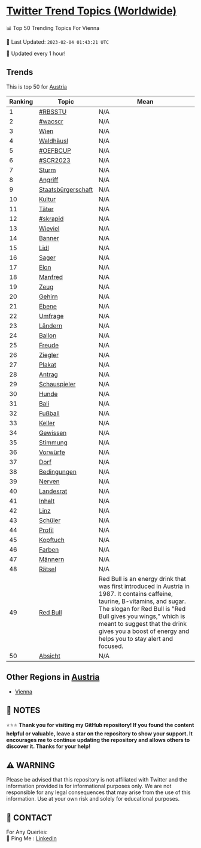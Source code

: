[Twitter Trend Topics (Worldwide)](https://github.com/ErcinDedeoglu/Twitter-Trend-Topics)
==========


📊 Top 50 Trending Topics For Vienna

📆 Last Updated: `2023-02-04 01:43:21 UTC`

🔧 Updated every 1 hour!


## Trends

This is top 50 for [Austria](</Austria>)

| Ranking | Topic | Mean |
| ------- | ------------ | ------------ |
| 1 | [#RBSSTU](http://twitter.com/search?q=%23RBSSTU) | N/A |
| 2 | [#wacscr](http://twitter.com/search?q=%23wacscr) | N/A |
| 3 | [Wien](http://twitter.com/search?q=Wien) | N/A |
| 4 | [Waldhäusl](http://twitter.com/search?q=Waldh%c3%a4usl) | N/A |
| 5 | [#OEFBCUP](http://twitter.com/search?q=%23OEFBCUP) | N/A |
| 6 | [#SCR2023](http://twitter.com/search?q=%23SCR2023) | N/A |
| 7 | [Sturm](http://twitter.com/search?q=Sturm) | N/A |
| 8 | [Angriff](http://twitter.com/search?q=Angriff) | N/A |
| 9 | [Staatsbürgerschaft](http://twitter.com/search?q=Staatsb%c3%bcrgerschaft) | N/A |
| 10 | [Kultur](http://twitter.com/search?q=Kultur) | N/A |
| 11 | [Täter](http://twitter.com/search?q=T%c3%a4ter) | N/A |
| 12 | [#skrapid](http://twitter.com/search?q=%23skrapid) | N/A |
| 13 | [Wieviel](http://twitter.com/search?q=Wieviel) | N/A |
| 14 | [Banner](http://twitter.com/search?q=Banner) | N/A |
| 15 | [Lidl](http://twitter.com/search?q=Lidl) | N/A |
| 16 | [Sager](http://twitter.com/search?q=Sager) | N/A |
| 17 | [Elon](http://twitter.com/search?q=Elon) | N/A |
| 18 | [Manfred](http://twitter.com/search?q=Manfred) | N/A |
| 19 | [Zeug](http://twitter.com/search?q=Zeug) | N/A |
| 20 | [Gehirn](http://twitter.com/search?q=Gehirn) | N/A |
| 21 | [Ebene](http://twitter.com/search?q=Ebene) | N/A |
| 22 | [Umfrage](http://twitter.com/search?q=Umfrage) | N/A |
| 23 | [Ländern](http://twitter.com/search?q=L%c3%a4ndern) | N/A |
| 24 | [Ballon](http://twitter.com/search?q=Ballon) | N/A |
| 25 | [Freude](http://twitter.com/search?q=Freude) | N/A |
| 26 | [Ziegler](http://twitter.com/search?q=Ziegler) | N/A |
| 27 | [Plakat](http://twitter.com/search?q=Plakat) | N/A |
| 28 | [Antrag](http://twitter.com/search?q=Antrag) | N/A |
| 29 | [Schauspieler](http://twitter.com/search?q=Schauspieler) | N/A |
| 30 | [Hunde](http://twitter.com/search?q=Hunde) | N/A |
| 31 | [Bali](http://twitter.com/search?q=Bali) | N/A |
| 32 | [Fußball](http://twitter.com/search?q=Fu%c3%9fball) | N/A |
| 33 | [Keller](http://twitter.com/search?q=Keller) | N/A |
| 34 | [Gewissen](http://twitter.com/search?q=Gewissen) | N/A |
| 35 | [Stimmung](http://twitter.com/search?q=Stimmung) | N/A |
| 36 | [Vorwürfe](http://twitter.com/search?q=Vorw%c3%bcrfe) | N/A |
| 37 | [Dorf](http://twitter.com/search?q=Dorf) | N/A |
| 38 | [Bedingungen](http://twitter.com/search?q=Bedingungen) | N/A |
| 39 | [Nerven](http://twitter.com/search?q=Nerven) | N/A |
| 40 | [Landesrat](http://twitter.com/search?q=Landesrat) | N/A |
| 41 | [Inhalt](http://twitter.com/search?q=Inhalt) | N/A |
| 42 | [Linz](http://twitter.com/search?q=Linz) | N/A |
| 43 | [Schüler](http://twitter.com/search?q=Sch%c3%bcler) | N/A |
| 44 | [Profil](http://twitter.com/search?q=Profil) | N/A |
| 45 | [Kopftuch](http://twitter.com/search?q=Kopftuch) | N/A |
| 46 | [Farben](http://twitter.com/search?q=Farben) | N/A |
| 47 | [Männern](http://twitter.com/search?q=M%c3%a4nnern) | N/A |
| 48 | [Rätsel](http://twitter.com/search?q=R%c3%a4tsel) | N/A |
| 49 | [Red Bull](http://twitter.com/search?q=Red+Bull) | Red Bull is an energy drink that was first introduced in Austria in 1987. It contains caffeine, taurine, B-vitamins, and sugar. The slogan for Red Bull is "Red Bull gives you wings," which is meant to suggest that the drink gives you a boost of energy and helps you to stay alert and focused. |
| 50 | [Absicht](http://twitter.com/search?q=Absicht) | N/A |



## Other Regions in [Austria](</Austria>)

* [Vienna](</Austria/Vienna.md>)



## 📝 NOTES

⭐⭐⭐ **Thank you for visiting my GitHub repository! If you found the content helpful or valuable, leave a star on the repository to show your support. It encourages me to continue updating the repository and allows others to discover it. Thanks for your help!**


## ⚠️ WARNING

Please be advised that this repository is not affiliated with Twitter and the information provided is for informational purposes only. We are not responsible for any legal consequences that may arise from the use of this information. Use at your own risk and solely for educational purposes.


## 📨 CONTACT

 For Any Queries:  
            🏓 Ping Me : [LinkedIn](https://www.linkedin.com/in/ercindedeoglu/)
